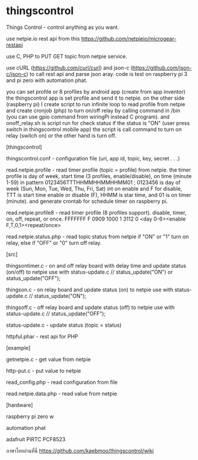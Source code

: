 # thingscontrol
Things Control - control anything as you want.

use netpie.io rest api from this https://github.com/netpieio/microgear-restapi

use C, PHP to PUT GET topic from netpie service.

use cURL (https://github.com/curl/curl) and json-c (https://github.com/json-c/json-c) to call rest api and parse json aray. code is test on raspberry pi 3 and pi zero with automation phat.

you can set profile or 8 profiles by android app (create from app inventor) the thingscontrol app is set profile and send it to netpie. on the other side (raspberry pi) I create script to run infinite loop to read profile from netpie and create cronjob (php) to turn on/off relay by calling command in /bin (you can use gpio command from wiringPi instead C program). and onoff_relay.sh is script run for check status if the status is "ON" (user press switch in thingscontrol mobile app) the script is call command to turn on relay (switch on) or the other hand is turn off. 

[thingscontrol]

thingscontrol.conf - configuration file (uri, app id, topic, key, secret . . .)

read.netpie.profile - read timer profile (topic = profile) from netpie. the timer profile is day of week, start time (3 profiles, enable/disable), on time (minute 1-59) in pattern 0123456TTTHHMMHHMMHHMM01 ; 0123456 is day of week (Sun, Mon, Tue, Wed, Thu, Fri, Sat) int on enable and F for disable, TTT is start time enable or disable (F), HHMM is star time, and 01 is on timer (minute). and generate crontab for schedule timer on raspberry pi.

read.netpie.profile8 - read timer profile (8 profiles support). disable, timer, on, off, repeat, or once. FFFFFFF F 0909 1000 1 3112 0 <day 0-6><enable F,T,0,1><hhmm><mmhh><repeat/once><day month><relay port>

read.netpie.status.php - read topic status from netpie if "ON" or "1" turn on relay, else if "OFF" or "0" turn off relay.

[src]

thingsontimer.c - on and off relay board with delay time and update status (on/off) to netpie use with status-update.c // status_update("ON") or status_update("OFF");

thingson.c - on relay board and update status (on) to netpie use with status-update.c // status_update("ON");

thingsoff.c - off relay board and update status (off) to netpie use with status-update.c // status_update("OFF");

status-update.c - update status (topic = status)

httpful.phar - rest api for PHP


[example]

getnetpie.c - get value from netpie

http-put.c - put value to netpie

read_config.php - read configuration from file

read.netpie.data.php - read value from netpie


[hardware]

raspberry pi zero w

automation phat

adafruit PiRTC PCF8523



ภาษาไทยอ่านที่นี่ https://github.com/kaebmoo/thingscontrol/wiki 
